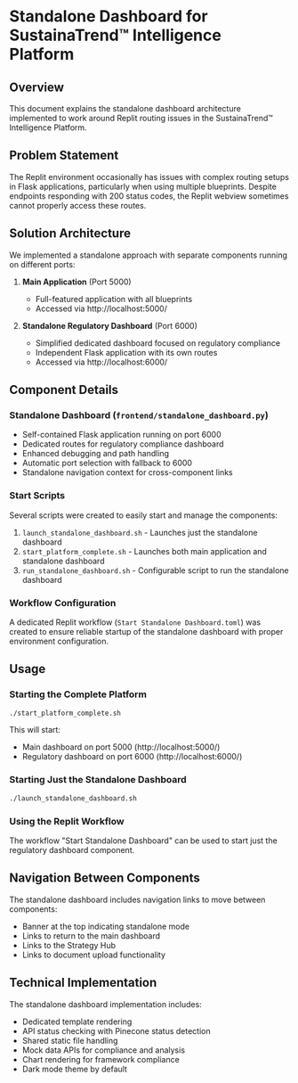# Standalone Dashboard for SustainaTrend™ Intelligence Platform

## Overview

This document explains the standalone dashboard architecture implemented to work around Replit routing issues in the SustainaTrend™ Intelligence Platform.

## Problem Statement

The Replit environment occasionally has issues with complex routing setups in Flask applications, particularly when using multiple blueprints. Despite endpoints responding with 200 status codes, the Replit webview sometimes cannot properly access these routes.

## Solution Architecture

We implemented a standalone approach with separate components running on different ports:

1. **Main Application** (Port 5000)
   - Full-featured application with all blueprints
   - Accessed via http://localhost:5000/

2. **Standalone Regulatory Dashboard** (Port 6000)
   - Simplified dedicated dashboard focused on regulatory compliance
   - Independent Flask application with its own routes
   - Accessed via http://localhost:6000/

## Component Details

### Standalone Dashboard (`frontend/standalone_dashboard.py`)
- Self-contained Flask application running on port 6000
- Dedicated routes for regulatory compliance dashboard
- Enhanced debugging and path handling
- Automatic port selection with fallback to 6000
- Standalone navigation context for cross-component links

### Start Scripts

Several scripts were created to easily start and manage the components:

1. `launch_standalone_dashboard.sh` - Launches just the standalone dashboard
2. `start_platform_complete.sh` - Launches both main application and standalone dashboard
3. `run_standalone_dashboard.sh` - Configurable script to run the standalone dashboard

### Workflow Configuration

A dedicated Replit workflow (`Start Standalone Dashboard.toml`) was created to ensure reliable startup of the standalone dashboard with proper environment configuration.

## Usage

### Starting the Complete Platform

```bash
./start_platform_complete.sh
```

This will start:
- Main dashboard on port 5000 (http://localhost:5000/)
- Regulatory dashboard on port 6000 (http://localhost:6000/)

### Starting Just the Standalone Dashboard

```bash
./launch_standalone_dashboard.sh
```

### Using the Replit Workflow

The workflow "Start Standalone Dashboard" can be used to start just the regulatory dashboard component.

## Navigation Between Components

The standalone dashboard includes navigation links to move between components:
- Banner at the top indicating standalone mode
- Links to return to the main dashboard
- Links to the Strategy Hub
- Links to document upload functionality

## Technical Implementation

The standalone dashboard implementation includes:
- Dedicated template rendering
- API status checking with Pinecone status detection
- Shared static file handling
- Mock data APIs for compliance and analysis
- Chart rendering for framework compliance
- Dark mode theme by default